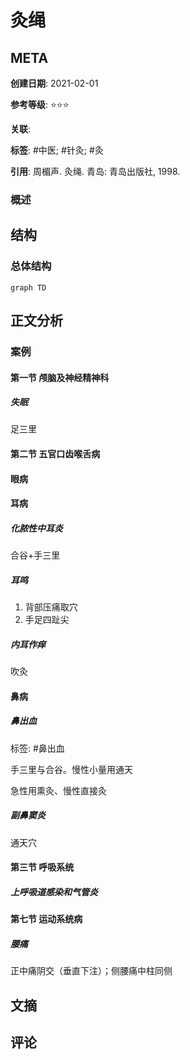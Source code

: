 # 灸绳

## META

**创建日期**: 2021-02-01

**参考等级**: ⭐⭐⭐

**关联**: 

**标签**: #中医; #针灸; #灸

**引用**: 周楣声. 灸绳. 青岛: 青岛出版社, 1998.

### 概述


## 结构

### 总体结构

```mermaid
graph TD

```

## 正文分析

### 案例

#### 第一节 颅脑及神经精神科

##### 失眠

足三里

#### 第二节 五官口齿喉舌病

#### 眼病

#### 耳病

##### 化脓性中耳炎

合谷+手三里

##### 耳鸣

1. 背部压痛取穴
2. 手足四趾尖

##### 内耳作痒

吹灸

#### 鼻病

##### 鼻出血

标签: #鼻出血

手三里与合谷。慢性小量用通天

急性用熏灸、慢性直接灸

##### 副鼻窦炎

通天穴

#### 第三节 呼吸系统

##### 上呼吸道感染和气管炎

#### 第七节 运动系统病

##### 腰痛

正中痛阴交（垂直下注）；侧腰痛中柱同侧

## 文摘

## 评论
